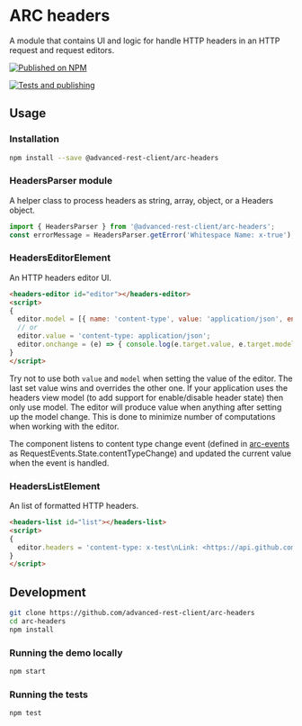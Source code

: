 # ARC headers

A module that contains UI and logic for handle HTTP headers in an HTTP request and request editors.

[![Published on NPM](https://img.shields.io/npm/v/@advanced-rest-client/arc-headers.svg)](https://www.npmjs.com/package/@advanced-rest-client/arc-headers)

[![Tests and publishing](https://github.com/advanced-rest-client/arc-headers/actions/workflows/deployment.yml/badge.svg)](https://github.com/advanced-rest-client/arc-headers/actions/workflows/deployment.yml)

## Usage

### Installation

```sh
npm install --save @advanced-rest-client/arc-headers
```

### HeadersParser module

A helper class to process headers as string, array, object, or a Headers object.

```js
import { HeadersParser } from '@advanced-rest-client/arc-headers';
const errorMessage = HeadersParser.getError('Whitespace Name: x-true');
```

### HeadersEditorElement

An HTTP headers editor UI.

```html
<headers-editor id="editor"></headers-editor>
<script>
{
  editor.model = [{ name: 'content-type', value: 'application/json', enabled: true }];
  // or
  editor.value = 'content-type: application/json';
  editor.onchange = (e) => { console.log(e.target.value, e.target.model); }
}
</script>
```

Try not to use both `value` and `model` when setting the value of the editor. The last set value wins and overrides the other one.
If your application uses the headers view model (to add support for enable/disable header state) then only use model. The editor will
produce value when anything after setting up the model change. This is done to minimize number of computations when working with the editor.

The component listens to content type change event (defined in [arc-events](https://github.com/advanced-rest-client/arc-events) as RequestEvents.State.contentTypeChange) and updated the current value when the event is handled.

### HeadersListElement

An list of formatted HTTP headers.

```html
<headers-list id="list"></headers-list>
<script>
{
  editor.headers = 'content-type: x-test\nLink: <https://api.github.com/organizations/19393150/repos?page=6>, rel="next";';
}
</script>
```

## Development

```sh
git clone https://github.com/advanced-rest-client/arc-headers
cd arc-headers
npm install
```

### Running the demo locally

```sh
npm start
```

### Running the tests

```sh
npm test
```
